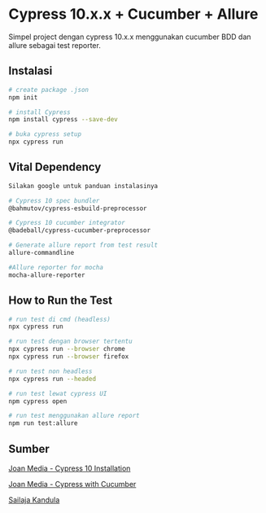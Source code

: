 # Cypress 10.x.x + Cucumber + Allure

Simpel project dengan cypress 10.x.x menggunakan cucumber BDD dan allure sebagai test reporter.

## Instalasi

```bash
# create package .json
npm init

# install Cypress
npm install cypress --save-dev

# buka cypress setup
npx cypress run
```

## Vital Dependency

```bash
Silakan google untuk panduan instalasinya

# Cypress 10 spec bundler
@bahmutov/cypress-esbuild-preprocessor

# Cypress 10 cucumber integrator
@badeball/cypress-cucumber-preprocessor

# Generate allure report from test result
allure-commandline

#Allure reporter for mocha
mocha-allure-reporter
```

## How to Run the Test
```bash
# run test di cmd (headless)
npx cypress run

# run test dengan browser tertentu
npx cypress run --browser chrome
npx cypress run --browser firefox

# run test non headless
npx cypress run --headed

# run test lewat cypress UI
npm cypress open

# run test menggunakan allure report
npm run test:allure
```

## Sumber 

[Joan Media - Cypress 10 Installation](https://www.youtube.com/watch?v=uIX8nHBfo-o) 

[Joan Media - Cypress with Cucumber](https://youtu.be/FlQ9Carxeds)

[Sailaja Kandula](https://youtu.be/_1B4oB1QHtM)